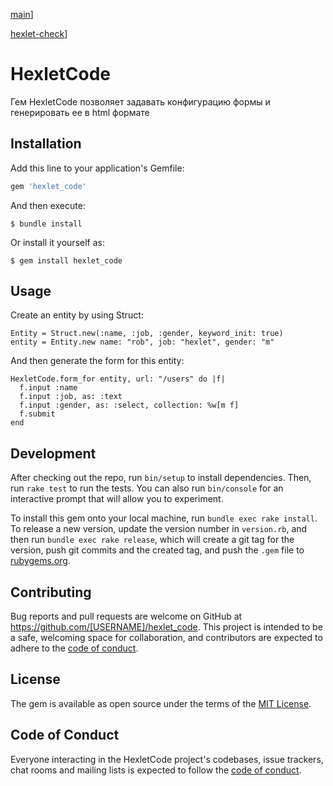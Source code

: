 [main](https://github.com/webdesc/rails-project-lvl1/actions/workflows/main.yml/badge.svg)]

[hexlet-check](https://github.com/webdesc/rails-project-lvl1/actions/workflows/hexlet-check.yml/badge.svg)]

# HexletCode

Гем HexletCode позволяет задавать конфигурацию формы и генерировать ее в html формате

## Installation

Add this line to your application's Gemfile:

```ruby
gem 'hexlet_code'
```

And then execute:

    $ bundle install

Or install it yourself as:

    $ gem install hexlet_code

## Usage

Create an entity by using Struct:

    Entity = Struct.new(:name, :job, :gender, keyword_init: true)
    entity = Entity.new name: "rob", job: "hexlet", gender: "m"

And then generate the form for this entity:

    HexletCode.form_for entity, url: "/users" do |f|
      f.input :name
      f.input :job, as: :text
      f.input :gender, as: :select, collection: %w[m f]
      f.submit
    end

## Development

After checking out the repo, run `bin/setup` to install dependencies. Then, run `rake test` to run the tests. You can also run `bin/console` for an interactive prompt that will allow you to experiment.

To install this gem onto your local machine, run `bundle exec rake install`. To release a new version, update the version number in `version.rb`, and then run `bundle exec rake release`, which will create a git tag for the version, push git commits and the created tag, and push the `.gem` file to [rubygems.org](https://rubygems.org).

## Contributing

Bug reports and pull requests are welcome on GitHub at https://github.com/[USERNAME]/hexlet_code. This project is intended to be a safe, welcoming space for collaboration, and contributors are expected to adhere to the [code of conduct](https://github.com/[USERNAME]/hexlet_code/blob/master/CODE_OF_CONDUCT.md).

## License

The gem is available as open source under the terms of the [MIT License](https://opensource.org/licenses/MIT).

## Code of Conduct

Everyone interacting in the HexletCode project's codebases, issue trackers, chat rooms and mailing lists is expected to follow the [code of conduct](https://github.com/[USERNAME]/hexlet_code/blob/master/CODE_OF_CONDUCT.md).

